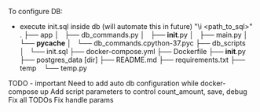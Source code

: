 To configure DB:
  - execute init.sql inside db (will automate this in future)  "\i <path_to_sql>"
.
├── app
│   ├── db_commands.py
│   ├── __init__.py
│   ├── main.py
│   └── __pycache__
│       └── db_commands.cpython-37.pyc
├── db_scripts
│   └── init.sql
├── docker-compose.yml
├── Dockerfile
├── __init__.py
├── postgres_data [dir]
├── README.md
├── requirements.txt
├── temp
    └── temp.py

TODO - important
Need to add auto db configuration while docker-compose up
Add script parameters to control count_amount, save, debug
Fix all TODOs
Fix handle params
